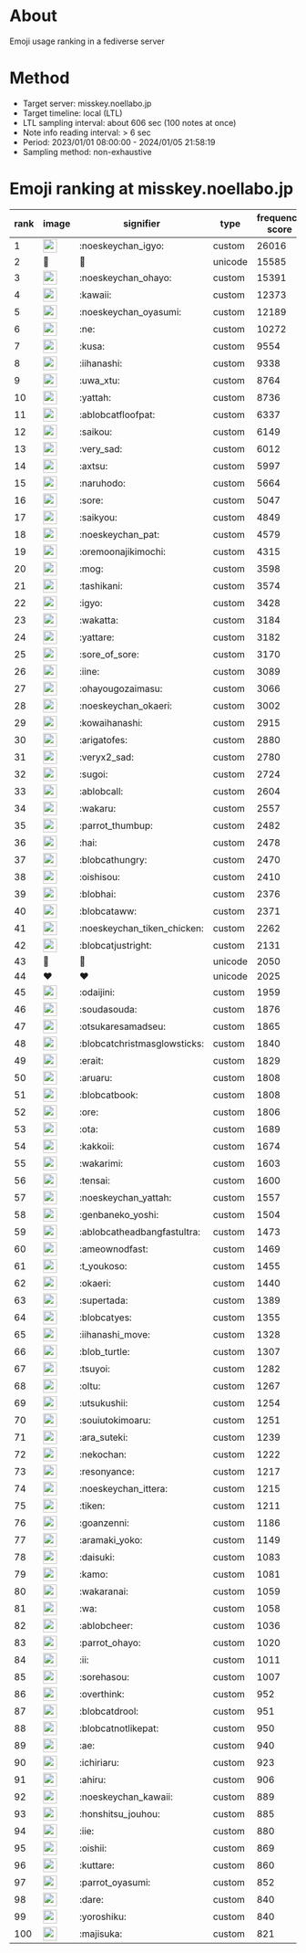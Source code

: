 # About
Emoji usage ranking in a fediverse server

# Method
- Target server: misskey.noellabo.jp
- Target timeline: local (LTL)
- LTL sampling interval: about 606 sec (100 notes at once)
- Note info reading interval: > 6 sec
- Period: 2023/01/01 08:00:00 - 2024/01/05 21:58:19 
- Sampling method: non-exhaustive

# Emoji ranking at misskey.noellabo.jp

|rank|image|signifier|type|frequency score|
|----|----|----|----|----|
|1|<img height="24" src="https://misskey.noellabo.jp/emoji/noeskeychan_igyo.webp">|:noeskeychan_igyo:|custom|26016|
|2|🎉|🎉|unicode|15585|
|3|<img height="24" src="https://misskey.noellabo.jp/emoji/noeskeychan_ohayo.webp">|:noeskeychan_ohayo:|custom|15391|
|4|<img height="24" src="https://misskey.noellabo.jp/emoji/kawaii.webp">|:kawaii:|custom|12373|
|5|<img height="24" src="https://misskey.noellabo.jp/emoji/noeskeychan_oyasumi.webp">|:noeskeychan_oyasumi:|custom|12189|
|6|<img height="24" src="https://misskey.noellabo.jp/emoji/ne.webp">|:ne:|custom|10272|
|7|<img height="24" src="https://misskey.noellabo.jp/emoji/kusa.webp">|:kusa:|custom|9554|
|8|<img height="24" src="https://misskey.noellabo.jp/emoji/iihanashi.webp">|:iihanashi:|custom|9338|
|9|<img height="24" src="https://misskey.noellabo.jp/emoji/uwa_xtu.webp">|:uwa_xtu:|custom|8764|
|10|<img height="24" src="https://misskey.noellabo.jp/emoji/yattah.webp">|:yattah:|custom|8736|
|11|<img height="24" src="https://misskey.noellabo.jp/emoji/ablobcatfloofpat.webp">|:ablobcatfloofpat:|custom|6337|
|12|<img height="24" src="https://misskey.noellabo.jp/emoji/saikou.webp">|:saikou:|custom|6149|
|13|<img height="24" src="https://misskey.noellabo.jp/emoji/very_sad.webp">|:very_sad:|custom|6012|
|14|<img height="24" src="https://misskey.noellabo.jp/emoji/axtsu.webp">|:axtsu:|custom|5997|
|15|<img height="24" src="https://misskey.noellabo.jp/emoji/naruhodo.webp">|:naruhodo:|custom|5664|
|16|<img height="24" src="https://misskey.noellabo.jp/emoji/sore.webp">|:sore:|custom|5047|
|17|<img height="24" src="https://misskey.noellabo.jp/emoji/saikyou.webp">|:saikyou:|custom|4849|
|18|<img height="24" src="https://misskey.noellabo.jp/emoji/noeskeychan_pat.webp">|:noeskeychan_pat:|custom|4579|
|19|<img height="24" src="https://misskey.noellabo.jp/emoji/oremoonajikimochi.webp">|:oremoonajikimochi:|custom|4315|
|20|<img height="24" src="https://misskey.noellabo.jp/emoji/mog.webp">|:mog:|custom|3598|
|21|<img height="24" src="https://misskey.noellabo.jp/emoji/tashikani.webp">|:tashikani:|custom|3574|
|22|<img height="24" src="https://misskey.noellabo.jp/emoji/igyo.webp">|:igyo:|custom|3428|
|23|<img height="24" src="https://misskey.noellabo.jp/emoji/wakatta.webp">|:wakatta:|custom|3184|
|24|<img height="24" src="https://misskey.noellabo.jp/emoji/yattare.webp">|:yattare:|custom|3182|
|25|<img height="24" src="https://misskey.noellabo.jp/emoji/sore_of_sore.webp">|:sore_of_sore:|custom|3170|
|26|<img height="24" src="https://misskey.noellabo.jp/emoji/iine.webp">|:iine:|custom|3089|
|27|<img height="24" src="https://misskey.noellabo.jp/emoji/ohayougozaimasu.webp">|:ohayougozaimasu:|custom|3066|
|28|<img height="24" src="https://misskey.noellabo.jp/emoji/noeskeychan_okaeri.webp">|:noeskeychan_okaeri:|custom|3002|
|29|<img height="24" src="https://misskey.noellabo.jp/emoji/kowaihanashi.webp">|:kowaihanashi:|custom|2915|
|30|<img height="24" src="https://misskey.noellabo.jp/emoji/arigatofes.webp">|:arigatofes:|custom|2880|
|31|<img height="24" src="https://misskey.noellabo.jp/emoji/veryx2_sad.webp">|:veryx2_sad:|custom|2780|
|32|<img height="24" src="https://misskey.noellabo.jp/emoji/sugoi.webp">|:sugoi:|custom|2724|
|33|<img height="24" src="https://misskey.noellabo.jp/emoji/ablobcall.webp">|:ablobcall:|custom|2604|
|34|<img height="24" src="https://misskey.noellabo.jp/emoji/wakaru.webp">|:wakaru:|custom|2557|
|35|<img height="24" src="https://misskey.noellabo.jp/emoji/parrot_thumbup.webp">|:parrot_thumbup:|custom|2482|
|36|<img height="24" src="https://misskey.noellabo.jp/emoji/hai.webp">|:hai:|custom|2478|
|37|<img height="24" src="https://misskey.noellabo.jp/emoji/blobcathungry.webp">|:blobcathungry:|custom|2470|
|38|<img height="24" src="https://misskey.noellabo.jp/emoji/oishisou.webp">|:oishisou:|custom|2410|
|39|<img height="24" src="https://misskey.noellabo.jp/emoji/blobhai.webp">|:blobhai:|custom|2376|
|40|<img height="24" src="https://misskey.noellabo.jp/emoji/blobcataww.webp">|:blobcataww:|custom|2371|
|41|<img height="24" src="https://misskey.noellabo.jp/emoji/noeskeychan_tiken_chicken.webp">|:noeskeychan_tiken_chicken:|custom|2262|
|42|<img height="24" src="https://misskey.noellabo.jp/emoji/blobcatjustright.webp">|:blobcatjustright:|custom|2131|
|43|🍗|🍗|unicode|2050|
|44|❤|❤|unicode|2025|
|45|<img height="24" src="https://misskey.noellabo.jp/emoji/odaijini.webp">|:odaijini:|custom|1959|
|46|<img height="24" src="https://misskey.noellabo.jp/emoji/soudasouda.webp">|:soudasouda:|custom|1876|
|47|<img height="24" src="https://misskey.noellabo.jp/emoji/otsukaresamadseu.webp">|:otsukaresamadseu:|custom|1865|
|48|<img height="24" src="https://misskey.noellabo.jp/emoji/blobcatchristmasglowsticks.webp">|:blobcatchristmasglowsticks:|custom|1840|
|49|<img height="24" src="https://misskey.noellabo.jp/emoji/erait.webp">|:erait:|custom|1829|
|50|<img height="24" src="https://misskey.noellabo.jp/emoji/aruaru.webp">|:aruaru:|custom|1808|
|51|<img height="24" src="https://misskey.noellabo.jp/emoji/blobcatbook.webp">|:blobcatbook:|custom|1808|
|52|<img height="24" src="https://misskey.noellabo.jp/emoji/ore.webp">|:ore:|custom|1806|
|53|<img height="24" src="https://misskey.noellabo.jp/emoji/ota.webp">|:ota:|custom|1689|
|54|<img height="24" src="https://misskey.noellabo.jp/emoji/kakkoii.webp">|:kakkoii:|custom|1674|
|55|<img height="24" src="https://misskey.noellabo.jp/emoji/wakarimi.webp">|:wakarimi:|custom|1603|
|56|<img height="24" src="https://misskey.noellabo.jp/emoji/tensai.webp">|:tensai:|custom|1600|
|57|<img height="24" src="https://misskey.noellabo.jp/emoji/noeskeychan_yattah.webp">|:noeskeychan_yattah:|custom|1557|
|58|<img height="24" src="https://misskey.noellabo.jp/emoji/genbaneko_yoshi.webp">|:genbaneko_yoshi:|custom|1504|
|59|<img height="24" src="https://misskey.noellabo.jp/emoji/ablobcatheadbangfastultra.webp">|:ablobcatheadbangfastultra:|custom|1473|
|60|<img height="24" src="https://misskey.noellabo.jp/emoji/ameownodfast.webp">|:ameownodfast:|custom|1469|
|61|<img height="24" src="https://misskey.noellabo.jp/emoji/t_youkoso.webp">|:t_youkoso:|custom|1455|
|62|<img height="24" src="https://misskey.noellabo.jp/emoji/okaeri.webp">|:okaeri:|custom|1440|
|63|<img height="24" src="https://misskey.noellabo.jp/emoji/supertada.webp">|:supertada:|custom|1389|
|64|<img height="24" src="https://misskey.noellabo.jp/emoji/blobcatyes.webp">|:blobcatyes:|custom|1355|
|65|<img height="24" src="https://misskey.noellabo.jp/emoji/iihanashi_move.webp">|:iihanashi_move:|custom|1328|
|66|<img height="24" src="https://misskey.noellabo.jp/emoji/blob_turtle.webp">|:blob_turtle:|custom|1307|
|67|<img height="24" src="https://misskey.noellabo.jp/emoji/tsuyoi.webp">|:tsuyoi:|custom|1282|
|68|<img height="24" src="https://misskey.noellabo.jp/emoji/oltu.webp">|:oltu:|custom|1267|
|69|<img height="24" src="https://misskey.noellabo.jp/emoji/utsukushii.webp">|:utsukushii:|custom|1254|
|70|<img height="24" src="https://misskey.noellabo.jp/emoji/souiutokimoaru.webp">|:souiutokimoaru:|custom|1251|
|71|<img height="24" src="https://misskey.noellabo.jp/emoji/ara_suteki.webp">|:ara_suteki:|custom|1239|
|72|<img height="24" src="https://misskey.noellabo.jp/emoji/nekochan.webp">|:nekochan:|custom|1222|
|73|<img height="24" src="https://misskey.noellabo.jp/emoji/resonyance.webp">|:resonyance:|custom|1217|
|74|<img height="24" src="https://misskey.noellabo.jp/emoji/noeskeychan_ittera.webp">|:noeskeychan_ittera:|custom|1215|
|75|<img height="24" src="https://misskey.noellabo.jp/emoji/tiken.webp">|:tiken:|custom|1211|
|76|<img height="24" src="https://misskey.noellabo.jp/emoji/goanzenni.webp">|:goanzenni:|custom|1186|
|77|<img height="24" src="https://misskey.noellabo.jp/emoji/aramaki_yoko.webp">|:aramaki_yoko:|custom|1149|
|78|<img height="24" src="https://misskey.noellabo.jp/emoji/daisuki.webp">|:daisuki:|custom|1083|
|79|<img height="24" src="https://misskey.noellabo.jp/emoji/kamo.webp">|:kamo:|custom|1081|
|80|<img height="24" src="https://misskey.noellabo.jp/emoji/wakaranai.webp">|:wakaranai:|custom|1059|
|81|<img height="24" src="https://misskey.noellabo.jp/emoji/wa.webp">|:wa:|custom|1058|
|82|<img height="24" src="https://misskey.noellabo.jp/emoji/ablobcheer.webp">|:ablobcheer:|custom|1036|
|83|<img height="24" src="https://misskey.noellabo.jp/emoji/parrot_ohayo.webp">|:parrot_ohayo:|custom|1020|
|84|<img height="24" src="https://misskey.noellabo.jp/emoji/ii.webp">|:ii:|custom|1011|
|85|<img height="24" src="https://misskey.noellabo.jp/emoji/sorehasou.webp">|:sorehasou:|custom|1007|
|86|<img height="24" src="https://misskey.noellabo.jp/emoji/overthink.webp">|:overthink:|custom|952|
|87|<img height="24" src="https://misskey.noellabo.jp/emoji/blobcatdrool.webp">|:blobcatdrool:|custom|951|
|88|<img height="24" src="https://misskey.noellabo.jp/emoji/blobcatnotlikepat.webp">|:blobcatnotlikepat:|custom|950|
|89|<img height="24" src="https://misskey.noellabo.jp/emoji/ae.webp">|:ae:|custom|940|
|90|<img height="24" src="https://misskey.noellabo.jp/emoji/ichiriaru.webp">|:ichiriaru:|custom|923|
|91|<img height="24" src="https://misskey.noellabo.jp/emoji/ahiru.webp">|:ahiru:|custom|906|
|92|<img height="24" src="https://misskey.noellabo.jp/emoji/noeskeychan_kawaii.webp">|:noeskeychan_kawaii:|custom|889|
|93|<img height="24" src="https://misskey.noellabo.jp/emoji/honshitsu_jouhou.webp">|:honshitsu_jouhou:|custom|885|
|94|<img height="24" src="https://misskey.noellabo.jp/emoji/iie.webp">|:iie:|custom|880|
|95|<img height="24" src="https://misskey.noellabo.jp/emoji/oishii.webp">|:oishii:|custom|869|
|96|<img height="24" src="https://misskey.noellabo.jp/emoji/kuttare.webp">|:kuttare:|custom|860|
|97|<img height="24" src="https://misskey.noellabo.jp/emoji/parrot_oyasumi.webp">|:parrot_oyasumi:|custom|852|
|98|<img height="24" src="https://misskey.noellabo.jp/emoji/dare.webp">|:dare:|custom|840|
|99|<img height="24" src="https://misskey.noellabo.jp/emoji/yoroshiku.webp">|:yoroshiku:|custom|840|
|100|<img height="24" src="https://misskey.noellabo.jp/emoji/majisuka.webp">|:majisuka:|custom|821|
